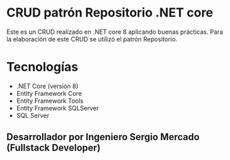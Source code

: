 # CRUD patrón Repositorio .NET core
Este es un CRUD realizado en .NET core 8 aplicando buenas prácticas.
Para la elaboración de este CRUD se utilizó el patrón Repositorio.


# Tecnologías
- .NET Core (versión 8)
- Entity Framework Core
- Entity Framework Tools
- Entity Framework SQLServer
- SQL Server


## Desarrollador por Ingeniero Sergio Mercado (Fullstack Developer)